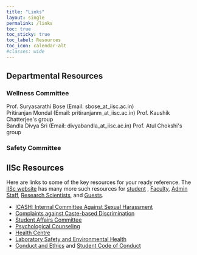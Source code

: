 ```yaml
---
title: "Links"
layout: single
permalink: /links
toc: true
toc_sticky: true
toc_label: Resources
toc_icon: calendar-alt
#classes: wide
---
```

## Departmental Resources

### Wellness Committee

Prof. Suryasarathi Bose (Email: sbose_at_iisc.ac.in)<br>
Pritiranjan Mondal (Email: pritiranjanm_at_iisc.ac.in) Prof. Kaushik Chatterjee's group<br>
Bandla Divya Sri (Email: divyabandla_at_iisc.ac.in) Prof. Atul Chokshi's group<br>

### Safety Committee

## IISc Resources

Here are links to some of the key resources for your ready reference. The <a href="https://www.iisc.ac.in/about/" target="_blank">IISc website</a> has many more such resources for <a href="https://www.iisc.ac.in/about/student-corner/" target="_blank">student</a> , <a href="https://www.iisc.ac.in/about/faculty-corner/" target="_blank">Faculty</a>, <a href="https://www.iisc.ac.in/about/staff-corner/" target="_blank">Admin Staff</a>, <a href="https://www.iisc.ac.in/research-scientists-corner/" target="_blank">Research Scientists</a>, and <a href="https://www.iisc.ac.in/about/guests-corner/" target="_blank">Guests</a>.   
 
<ul>
<li><a href="http://www.iisc.ac.in/icash/" target="_blank">ICASH: Internal Committee Against Sexual Harassment</a></li>
<li><a href="http://www.iisc.ac.in/complaints-related-to-caste-based-discrimination/" target="_blank">Complaints against Caste-based Discrimination</a></li>
<li><a href="https://www.iisc.ac.in/wp-content/uploads/2021/06/Memorandum-Reconstituted-Students-Affairs-Committee-signed-2021.pdf" target="_blank">Student Affairs Committee</a></li>
<li><a href="https://www.iisc.ac.in/health-centre/psycological-counseling/" target="_blank">Psychological Counseling</a></li>
<li><a href="https://iisc.ac.in/health-centre/" target="_blank">Health Centre</a></li>
<li><a href="https://olseh.iisc.ac.in/" target="_blank">Laboratory Safety and Environmental Health</a></li>
<li><a href="https://www.iisc.ac.in/about/student-corner/academic-integrity/" target="_blank">Conduct and Ethics</a> and <a href="https://www.iisc.ac.in/wp-content/uploads/2019/07/iisc_students-code-of-conduct_FINAL_24-07-2019.pdf" target="_blank">Student Code of Conduct</a></li>
</ul>